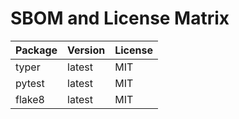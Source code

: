 # SBOM and License Matrix

| Package | Version | License |
|---------|---------|---------|
| typer   | latest | MIT |
| pytest  | latest | MIT |
| flake8  | latest | MIT |

